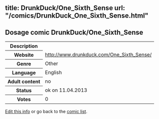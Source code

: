 title: DrunkDuck/One_Sixth_Sense
url: "/comics/DrunkDuck_One_Sixth_Sense.html"
---
Dosage comic DrunkDuck/One_Sixth_Sense
-----------------------------------------

<table class="comicinfo">
<tr>
<th>Description</th><td></td>
</tr>
<tr>
<th>Website</th><td><a href="http://www.drunkduck.com/One_Sixth_Sense/">http://www.drunkduck.com/One_Sixth_Sense/</a></td>
</tr>
<tr>
<th>Genre</th><td>Other</td>
</tr>
<tr>
<th>Language</th><td>English</td>
</tr>
<tr>
<th>Adult content</th><td>no</td>
</tr>
<tr>
<th>Status</th><td>ok on 11.04.2013</td>
</tr>
<tr>
<th>Votes</th><td>0</div></td>
</tr>
</table>

[Edit this info](/comics/DrunkDuck_One_Sixth_Sense_edit.html) or go back to the [comic list](../comic-index.html).
